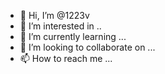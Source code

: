 
- 👋 Hi, I’m @1223v
- 👀 I’m interested in ..
- 🌱 I’m currently learning ...
- 💞️ I’m looking to collaborate on ...
- 📫 How to reach me ...

<!---
1223v/1223v is a ✨ special ✨ repository because its `README.md` (this file) appears on your GitHub profile.
You can click the Preview link to take a look at your changes.
--->
